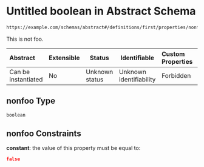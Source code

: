 # Untitled boolean in Abstract Schema

```txt
https://example.com/schemas/abstract#/definitions/first/properties/nonfoo
```

This is not foo.


| Abstract            | Extensible | Status         | Identifiable            | Custom Properties | Additional Properties | Access Restrictions | Defined In                                                                                 |
| :------------------ | ---------- | -------------- | ----------------------- | :---------------- | --------------------- | ------------------- | ------------------------------------------------------------------------------------------ |
| Can be instantiated | No         | Unknown status | Unknown identifiability | Forbidden         | Allowed               | none                | [abstract.schema.json\*](../generated-schemas/abstract.schema.json "open original schema") |

## nonfoo Type

`boolean`

## nonfoo Constraints

**constant**: the value of this property must be equal to:

```json
false
```
